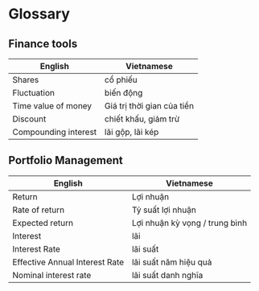 # Glossary

## Finance tools

| English          | Vietnamese |
|------------------|-------------|
| Shares | cổ phiếu |
| Fluctuation | biến động |
| Time value of money | Giá trị thời gian của tiền |
| Discount | chiết khấu, giảm trừ |
| Compounding interest | lãi gộp, lãi kép |

## Portfolio Management

| English          | Vietnamese |
|------------------|-------------|
| Return | Lợi nhuận |
| Rate of return | Tỷ suất lợi nhuận |
| Expected return | Lợi nhuận kỳ vọng / trung bình |
| Interest | lãi |
| Interest Rate | lãi suất |
| Effective Annual Interest Rate | lãi suất năm hiệu quả |
| Nominal interest rate | lãi suất danh nghĩa |
